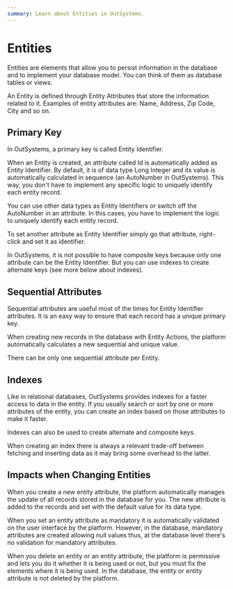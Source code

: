 ```yaml
---
summary: Learn about Entities in OutSystems.
---
```


# Entities

Entities are elements that allow you to persist information in the database and to implement your database model. You can think of them as database tables or views.

An Entity is defined through Entity Attributes that store the information related to it. Examples of entity attributes are: Name, Address, Zip Code, City and so on.

## Primary Key

In OutSystems, a primary key is called Entity Identifier.

When an Entity is created, an attribute called Id is automatically added as Entity Identifier. By default, it is of data type Long Integer and its value is automatically calculated in sequence \(an AutoNumber in OutSystems\). This way, you don't have to implement any specific logic to uniquely identify each entity record.

You can use other data types as Entity Identifiers or switch off the AutoNumber in an attribute. In this cases, you have to implement the logic to uniquely identify each entity record.

To set another attribute as Entity Identifier simply go that attribute, right-click and set it as identifier.

In OutSystems, it is not possible to have composite keys because only one attribute can be the Entity Identifier. But you can use indexes to create alternate keys \(see more below about indexes\).

## Sequential Attributes

Sequential attributes are useful most of the times for Entity Identifier attributes. It is an easy way to ensure that each record has a unique primary key.

When creating new records in the database with Entity Actions, the platform automatically calculates a new sequential and unique value.

There can be only one sequential attribute per Entity.

## Indexes

Like in relational databases, OutSystems provides indexes for a faster access to data in the entity. If you usually search or sort by one or more attributes of the entity, you can create an index based on those attributes to make it faster.

Indexes can also be used to create alternate and composite keys.

When creating an index there is always a relevant trade-off between fetching and inserting data as it may bring some overhead to the latter.

## Impacts when Changing Entities

When you create a new entity attribute, the platform automatically manages the update of all records stored in the database for you. The new attribute is added to the records and set with the default value for its data type.

When you set an entity attribute as mandatory it is automatically validated on the user interface by the platform. However, in the database, mandatory attributes are created allowing null values thus, at the database level there's no validation for mandatory attributes.

When you delete an entity or an entity attribute, the platform is permissive and lets you do it whether it is being used or not, but you must fix the elements where it is being used. In the database, the entity or entity attribute is not deleted by the platform.

